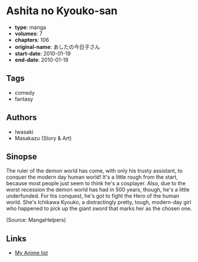 # Ashita no Kyouko-san

-   **type**: manga
-   **volumes**: 7
-   **chapters**: 106
-   **original-name**: あしたの今日子さん
-   **start-date**: 2010-01-19
-   **end-date**: 2010-01-19

## Tags

-   comedy
-   fantasy

## Authors

-   Iwasaki
-   Masakazu (Story & Art)

## Sinopse

The ruler of the demon world has come, with only his trusty assistant, to conquer the modern day human world! It's a little rough from the start, because most people just seem to think he's a cosplayer. Also, due to the worst recession the demon world has had in 500 years, though, he's a little underfunded. For his conquest, he's got to fight the Hero of the human world. She's Ichikawa Kyouko, a distractingly pretty, tough, modern-day girl who happened to pick up the giant sword that marks her as the chosen one.

(Source: MangaHelpers)

## Links

-   [My Anime list](https://myanimelist.net/manga/39169/Ashita_no_Kyouko-san)
